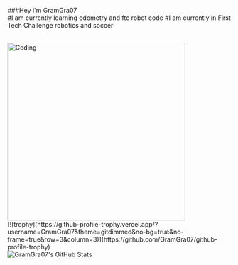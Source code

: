 ###Hey i'm GramGra07
<br/>
#I am currently learning odometry and ftc robot code
#I am currently in First Tech Challenge robotics and soccer

<br/>
 <img align="middle" alt="Coding" width="400" src="https://res.cloudinary.com/practicaldev/image/fetch/s--sNXjzc6P--/c_limit%2Cf_auto%2Cfl_progressive%2Cq_66%2Cw_880/https://media1.tenor.com/images/0c34272909ee2a4db5606a014082312b/tenor.gif%3Fitemid%3D15828752">
  <br/>
  [![trophy](https://github-profile-trophy.vercel.app/?username=GramGra07&theme=gitdimmed&no-bg=true&no-frame=true&row=3&column=3)](https://github.com/GramGra07/github-profile-trophy)
  <br/>
<img align="left" alt="GramGra07's GitHub Stats" src="https://github-readme-stats.vercel.app/api?username=GramGra07&show_icons=true&hide_border=false&title_color=ff652f&icon_color=FFE400&bg_color=09131B&text_color=ffffff&border_color=0c1a25" />
<br />

